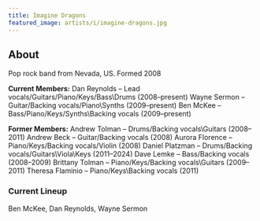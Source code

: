 ```yaml
---
title: Imagine Dragons
featured_image: artists/i/imagine-dragons.jpg
---
```

## About

Pop rock band from Nevada, US.
Formed 2008

**Current Members:**
Dan Reynolds – Lead vocals/Guitars/Piano/Keys/Bass\Drums (2008–present)
Wayne Sermon – Guitar/Backing vocals/Piano\Synths (2009–present)
Ben McKee – Bass/Piano/Keys/Synths\Backing vocals (2009–present)

**Former Members:**
Andrew Tolman – Drums/Backing vocals\Guitars (2008–2011)
Andrew Beck – Guitar/Backing vocals (2008)
Aurora Florence – Piano/Keys/Backing vocals/Violin (2008)
Daniel Platzman – Drums/Backing vocals/Guitars\Viola\Keys (2011–2024)
Dave Lemke – Bass/Backing vocals (2008–2009)
Brittany Tolman – Piano/Keys/Backing vocals\Guitars (2009–2011)
Theresa Flaminio – Piano/Keys\Backing vocals (2011)

### Current Lineup

Ben McKee, Dan Reynolds, Wayne Sermon

